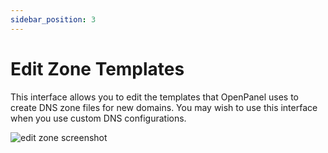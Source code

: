```yaml
---
sidebar_position: 3
---
```


# Edit Zone Templates

This interface allows you to edit the templates that OpenPanel uses to create DNS zone files for new domains. You may wish to use this interface when you use custom DNS configurations.

![edit zone screenshot](/img/admin/dns_templates_admin.png)
